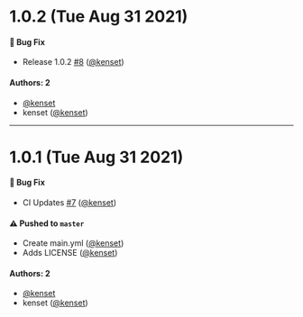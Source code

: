 # 1.0.2 (Tue Aug 31 2021)

#### 🐛 Bug Fix

- Release 1.0.2 [#8](https://github.com/kenset/obsidian-theme-picker/pull/8) ([@kenset](https://github.com/kenset))

#### Authors: 2

- [@kenset](https://github.com/kenset)
- kenset ([@kenset](https://github.com/kenset))

---

# 1.0.1 (Tue Aug 31 2021)

#### 🐛 Bug Fix

- CI Updates [#7](https://github.com/kenset/obsidian-theme-picker/pull/7) ([@kenset](https://github.com/kenset))

#### ⚠️ Pushed to `master`

- Create main.yml ([@kenset](https://github.com/kenset))
- Adds LICENSE ([@kenset](https://github.com/kenset))

#### Authors: 2

- [@kenset](https://github.com/kenset)
- kenset ([@kenset](https://github.com/kenset))
